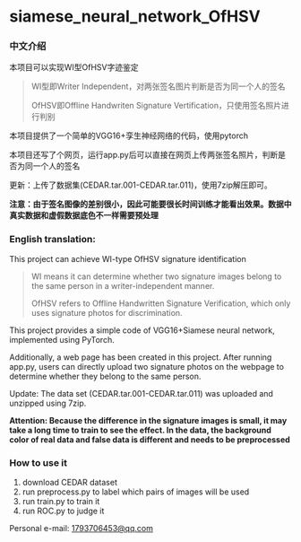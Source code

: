 # siamese_neural_network_OfHSV

### 中文介绍

本项目可以实现WI型OfHSV字迹鉴定
> WI型即Writer Independent，对两张签名图片判断是否为同一个人的签名
> 
> OfHSV即Offline Handwriten Signature Vertification，只使用签名照片进行判别

本项目提供了一个简单的VGG16+孪生神经网络的代码，使用pytorch

本项目还写了个网页，运行app.py后可以直接在网页上传两张签名照片，判断是否为同一个人的签名

更新：上传了数据集(CEDAR.tar.001-CEDAR.tar.011)，使用7zip解压即可。

**注意：由于签名图像的差别很小，因此可能要很长时间训练才能看出效果。数据中真实数据和虚假数据底色不一样需要预处理**

### English translation:

This project can achieve WI-type OfHSV signature identification
> WI means it can determine whether two signature images belong to the same person in a writer-independent manner. 
> 
> OfHSV refers to Offline Handwritten Signature Verification, which only uses signature photos for discrimination.

This project provides a simple code of VGG16+Siamese neural network, implemented using PyTorch.

Additionally, a web page has been created in this project. After running app.py, users can directly upload two signature photos on the webpage to determine whether they belong to the same person.

Update: The data set (CEDAR.tar.001-CEDAR.tar.011) was uploaded and unzipped using 7zip.

**Attention: Because the difference in the signature images is small, it may take a long time to train to see the effect. In the data, the background color of real data and false data is different and needs to be preprocessed**


### How to use it

1. download CEDAR dataset
2. run preprocess.py to label which pairs of images will be used
3. run train.py to train it
4. run ROC.py to judge it

Personal e-mail: 1793706453@qq.com
